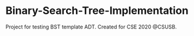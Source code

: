 # Binary-Search-Tree-Implementation
Project for testing BST template ADT. Created for CSE 2020 @CSUSB.
